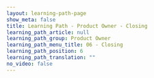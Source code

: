```yaml
---
layout: learning-path-page
show_meta: false
title: Learning Path - Product Owner - Closing
learning_path_article: null
learning_path_group: Product Owner
learning_path_menu_title: 06 - Closing
learning_path_position: 6
learning_path_translation: ""
no_video: false
---
```

<!--- This file autogenerated from https://github.com/InnerSourceCommons/InnerSourceLearningPath/blob/master/scripts/generate_learning_path_markdown.js -->